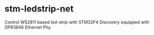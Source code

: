 stm-ledstrip-net
================

Control WS2811 based led-strip with STM32F4 Discovery equipped with DP83848 Ethernet Phy.